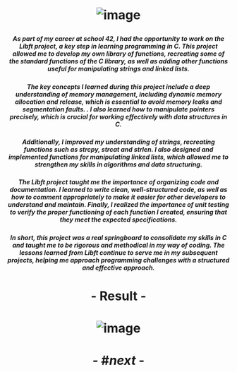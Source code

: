 # <p align="center"> ![image](https://github.com/ChrstphrChevalier/42Cursus/assets/146819291/90b24b34-d4ef-4712-89e7-33aea99469dd) </p>

##### <p align="center"> *As part of my career at school 42, I had the opportunity to work on the Libft project, a key step in learning programming in C. This project allowed me to develop my own library of functions, recreating some of the standard functions of the C library, as well as adding other functions useful for manipulating strings and linked lists.* </p>

##### <p align="center"> *The key concepts I learned during this project include a deep understanding of memory management, including dynamic memory allocation and release, which is essential to avoid memory leaks and segmentation faults. . I also learned how to manipulate pointers precisely, which is crucial for working effectively with data structures in C.* </p>

##### <p align="center"> *Additionally, I improved my understanding of strings, recreating functions such as strcpy, strcat and strlen. I also designed and implemented functions for manipulating linked lists, which allowed me to strengthen my skills in algorithms and data structuring.* </p>

##### <p align="center"> *The Libft project taught me the importance of organizing code and documentation. I learned to write clean, well-structured code, as well as how to comment appropriately to make it easier for other developers to understand and maintain. Finally, I realized the importance of unit testing to verify the proper functioning of each function I created, ensuring that they meet the expected specifications.* </p>

##### <p align="center"> *In short, this project was a real springboard to consolidate my skills in C and taught me to be rigorous and methodical in my way of coding. The lessons learned from Libft continue to serve me in my subsequent projects, helping me approach programming challenges with a structured and effective approach.* </p>

# <p align="center">     </p>

# <p align="center"> - Result - </p>

# <p align="center"> ![image](https://github.com/ChrstphrChevalier/42Cursus/assets/146819291/8f669425-990b-457b-a6be-e287e0f6889b) </p>

# <p align="center"> - #*next* - </p>
